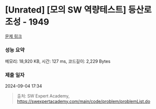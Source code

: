 # [Unrated] [모의 SW 역량테스트] 등산로 조성 - 1949 

[문제 링크](https://swexpertacademy.com/main/code/problem/problemDetail.do?contestProbId=AV5PoOKKAPIDFAUq) 

### 성능 요약

메모리: 18,920 KB, 시간: 127 ms, 코드길이: 2,229 Bytes

### 제출 일자

2024-09-04 17:34



> 출처: SW Expert Academy, https://swexpertacademy.com/main/code/problem/problemList.do